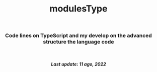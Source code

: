 <h1 align="center">modulesType</h1>
<br>
<h3 align="center">Code lines on TypeScript and my develop on the advanced structure the language code</h3>
<br>
<h5 align="center">Last update: 11 ago, 2022</h5>
